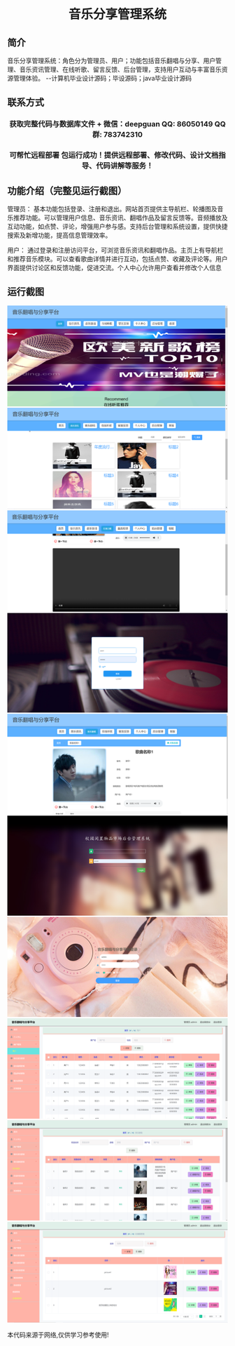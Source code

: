 <p><h1 align="center">音乐分享管理系统</h1></p>

## 简介
音乐分享管理系统：角色分为管理员、用户；功能包括音乐翻唱与分享、用户管理、音乐资讯管理、在线听歌、留言反馈、后台管理，支持用户互动与丰富音乐资源管理体验。    --计算机毕业设计源码；毕设源码；java毕业设计源码


## 联系方式
<p><h3 align="center">获取完整代码与数据库文件 + 微信：deepguan QQ: 86050149 QQ群: 783742310</h3></p>
<p><h3 align="center">可帮忙远程部署 包运行成功！提供远程部署、修改代码、设计文档指导、代码讲解等服务！</h3></p>

## 功能介绍（完整见运行截图）
管理员： 基本功能包括登录、注册和退出。网站首页提供主导航栏、轮播图及音乐推荐功能。可以管理用户信息、音乐资讯、翻唱作品及留言反馈等。音频播放及互动功能，如点赞、评论，增强用户参与感。支持后台管理和系统设置，提供快捷搜索及新增功能，提高信息管理效率。

用户： 通过登录和注册访问平台，可浏览音乐资讯和翻唱作品。主页上有导航栏和推荐音乐模块。可以查看歌曲详情并进行互动，包括点赞、收藏及评论等。用户界面提供讨论区和反馈功能，促进交流。个人中心允许用户查看并修改个人信息


## 运行截图
![](imgs/588112-20240105151642274-94768602.png)
![](imgs/588112-20240105151649091-962355134.png)
![](imgs/588112-20240105151653659-1005405505.png)
![](imgs/588112-20240105151657581-467468440.png)
![](imgs/588112-20240105151706033-1274588692.png)
![](imgs/588112-20240105151710434-2006193184.png)
![](imgs/588112-20240105151721345-315996241.png)
![](imgs/588112-20240105151725581-442730007.png)
![](imgs/588112-20240105151729345-392150724.png)
![](imgs/588112-20240105151733396-1511597236.png)

<p>本代码来源于网络,仅供学习参考使用!</p>
